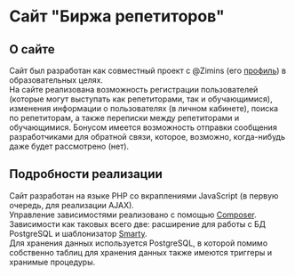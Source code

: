 # Сайт "Биржа репетиторов"

## О сайте

Сайт был разработан как совместный проект с @Zimins (его [профиль](https://github.com/Zimins "Ссылка на профиль пользователя Zimins")) в образовательных целях.  
На сайте реализована возможность регистрации пользователей (которые могут выступать как репетиторами, так и обучающимися), изменения информации о пользователях (в личном кабинете), поиска по репетиторам, а также переписки между репетиторами и обучающимися. Бонусом имеется возможность отправки сообщения разработчиками для обратной связи, которое, возможно, когда-нибудь даже будет рассмотрено (нет).

## Подробности реализации

Сайт разработан на языке PHP со вкраплениями JavaScript (в первую очередь, для реализации AJAX).  
Управление зависимостями реализовано с помощью [Composer](https://getcomposer.org/ "Сайт Composer").  
Зависимости как таковых всего две: расширение для работы с БД PostgreSQL и шаблонизатор [Smarty](https://www.smarty.net/ "Ссылка на сайт Smarty").  
Для хранения данных используется PostgreSQL, в которой помимо собственно таблиц для хранения данных также имеются триггеры и хранимые процедуры.
